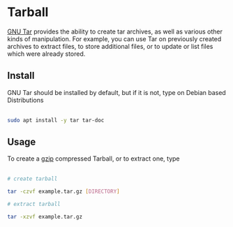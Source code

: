# Tarball

[GNU Tar](https://www.gnu.org/software/tar/) provides the ability to create tar archives, as well as various other kinds of manipulation. For example, you can use Tar on previously created archives to extract files, to store additional files, or to update or list files which were already stored.

## Install

GNU Tar should be installed by default, but if it is not, type on Debian based Distributions
<br></br>
```bash
sudo apt install -y tar tar-doc
```

## Usage
To create a [gzip](https://www.gzip.org/) compressed Tarball, or to extract one, type
<br></br>
```bash
# create tarball

tar -czvf example.tar.gz [DIRECTORY]

# extract tarball

tar -xzvf example.tar.gz
```